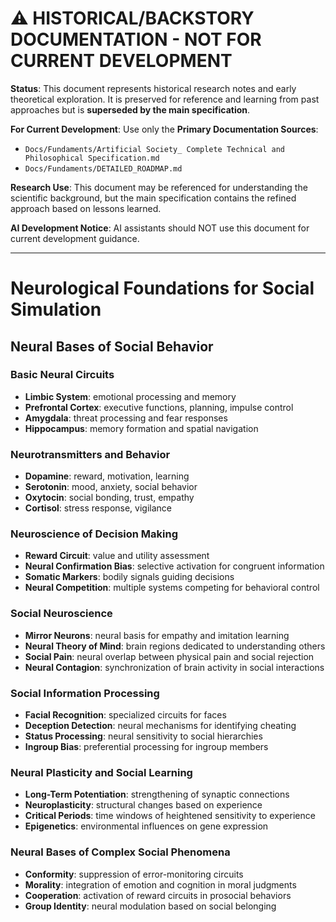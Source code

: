 # ⚠️ HISTORICAL/BACKSTORY DOCUMENTATION - NOT FOR CURRENT DEVELOPMENT

**Status**: This document represents historical research notes and early theoretical exploration. It is preserved for reference and learning from past approaches but is **superseded by the main specification**.

**For Current Development**: Use only the **Primary Documentation Sources**:
- `Docs/Fundaments/Artificial Society_ Complete Technical and Philosophical Specification.md`
- `Docs/Fundaments/DETAILED_ROADMAP.md`

**Research Use**: This document may be referenced for understanding the scientific background, but the main specification contains the refined approach based on lessons learned.

**AI Development Notice**: AI assistants should NOT use this document for current development guidance.

---

# Neurological Foundations for Social Simulation

## Neural Bases of Social Behavior

### Basic Neural Circuits
- **Limbic System**: emotional processing and memory
- **Prefrontal Cortex**: executive functions, planning, impulse control
- **Amygdala**: threat processing and fear responses
- **Hippocampus**: memory formation and spatial navigation

### Neurotransmitters and Behavior
- **Dopamine**: reward, motivation, learning
- **Serotonin**: mood, anxiety, social behavior
- **Oxytocin**: social bonding, trust, empathy
- **Cortisol**: stress response, vigilance

### Neuroscience of Decision Making
- **Reward Circuit**: value and utility assessment
- **Neural Confirmation Bias**: selective activation for congruent information
- **Somatic Markers**: bodily signals guiding decisions
- **Neural Competition**: multiple systems competing for behavioral control

### Social Neuroscience
- **Mirror Neurons**: neural basis for empathy and imitation learning
- **Neural Theory of Mind**: brain regions dedicated to understanding others
- **Social Pain**: neural overlap between physical pain and social rejection
- **Neural Contagion**: synchronization of brain activity in social interactions

### Social Information Processing
- **Facial Recognition**: specialized circuits for faces
- **Deception Detection**: neural mechanisms for identifying cheating
- **Status Processing**: neural sensitivity to social hierarchies
- **Ingroup Bias**: preferential processing for ingroup members

### Neural Plasticity and Social Learning
- **Long-Term Potentiation**: strengthening of synaptic connections
- **Neuroplasticity**: structural changes based on experience
- **Critical Periods**: time windows of heightened sensitivity to experience
- **Epigenetics**: environmental influences on gene expression

### Neural Bases of Complex Social Phenomena
- **Conformity**: suppression of error-monitoring circuits
- **Morality**: integration of emotion and cognition in moral judgments
- **Cooperation**: activation of reward circuits in prosocial behaviors
- **Group Identity**: neural modulation based on social belonging
